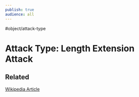 ```yaml
---
publish: true
audience: all
---
```

#object/attack-type 
# Attack Type: Length Extension Attack


## Related
[Wikipedia Article](https://en.wikipedia.org/wiki/Length_extension_attack)